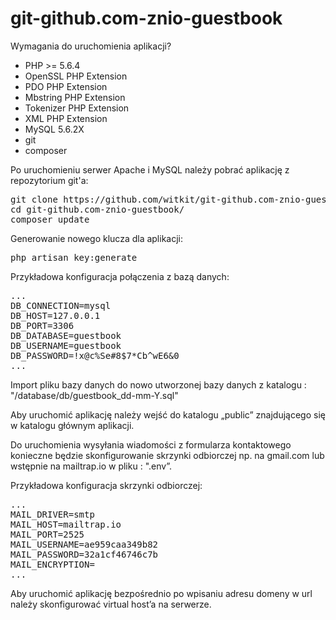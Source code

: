# git-github.com-znio-guestbook

Wymagania do uruchomienia aplikacji?

* PHP >= 5.6.4
* OpenSSL PHP Extension
* PDO PHP Extension
* Mbstring PHP Extension
* Tokenizer PHP Extension
* XML PHP Extension
* MySQL 5.6.2X
* git
* composer

Po uruchomieniu serwer Apache i MySQL należy pobrać aplikację z repozytorium git'a:

<pre>
git clone https://github.com/witkit/git-github.com-znio-guestbook.git
cd git-github.com-znio-guestbook/
composer update
</pre>

Generowanie nowego klucza dla aplikacji:

<pre>
php artisan key:generate
</pre>

Przykładowa konfiguracja połączenia z bazą danych:

<pre>
...
DB_CONNECTION=mysql
DB_HOST=127.0.0.1
DB_PORT=3306
DB_DATABASE=guestbook
DB_USERNAME=guestbook
DB_PASSWORD=!x@c%Se#8$7*Cb^wE6&0
...
</pre>

Import pliku bazy danych do nowo utworzonej bazy danych z katalogu : "/database/db/guestbook_dd-mm-Y.sql"

Aby uruchomić aplikację należy wejść do katalogu „public” znajdującego się w katalogu głównym aplikacji.

Do uruchomienia wysyłania wiadomości z formularza kontaktowego konieczne będzie skonfigurowanie skrzynki odbiorczej np. na gmail.com lub wstępnie na mailtrap.io w pliku : ".env”.

Przykładowa konfiguracja skrzynki odbiorczej:

<pre>
...
MAIL_DRIVER=smtp
MAIL_HOST=mailtrap.io
MAIL_PORT=2525
MAIL_USERNAME=ae959caa349b82
MAIL_PASSWORD=32a1cf46746c7b
MAIL_ENCRYPTION=
...
</pre>

Aby uruchomić aplikację bezpośrednio po wpisaniu adresu domeny w url należy skonfigurować virtual host’a na serwerze.
